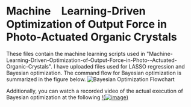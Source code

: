 # Machine　Learning-Driven Optimization of Output Force in Photo-Actuated Organic Crystals

These files contain the machine learning scripts used in "Machine-Learning-Driven-Optimization-of-Output-Force-in-Photo--Actuated-Organic-Crystals". 
I have uploaded files used for LASSO regression and Bayesian optimization. The command flow for Bayesian optimization is summarized in the figure below. 
![Bayesian Optimization Flowchart](https://github.com/user-attachments/assets/53506ea1-9ae6-465b-ae41-d50d81051435)

Additionally, you can watch a recorded video of the actual execution of Bayesian optimization at the following 
[!(![image](https://github.com/user-attachments/assets/4e724d7c-f08d-46f6-bfeb-5697262b3f7b))](https://youtu.be/Wkfgf90MYVs)
